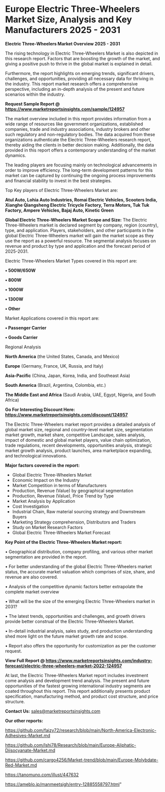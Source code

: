 # Europe Electric Three-Wheelers Market Size, Analysis and Key Manufacturers 2025 - 2031

<Strong> Electric Three-Wheelers Market Overview 2025 - 2031</strong>

The rising technology in Electric Three-Wheelers Market is also depicted in this research report. Factors that are boosting the growth of the market, and giving a positive push to thrive in the global market is explained in detail.

Furthermore, the report highlights on emerging trends, significant drivers, challenges, and opportunities, providing all necessary data for thriving in the industry. This report market research offers a comprehensive perspective, including an in-depth analysis of the present and future scenarios within the industry.

<strong>Request Sample Report @ <a href=https://www.marketreportsinsights.com/sample/124957>https://www.marketreportsinsights.com/sample/124957</a></strong>

The market overview included in this report provides information from a wide range of resources like government organizations, established companies, trade and industry associations, industry brokers and other such regulatory and non-regulatory bodies. The data acquired from these organizations authenticate the Electric Three-Wheelers research report, thereby aiding the clients in better decision making. Additionally, the data provided in this report offers a contemporary understanding of the market dynamics.

The leading players are focusing mainly on technological advancements in order to improve efficiency. The long-term development patterns for this market can be captured by continuing the ongoing process improvements and financial stability to invest in the best strategies.

Top Key players of Electric Three-Wheelers Market are:

<strong>Atul Auto, Lohia Auto Industries, Romai Electric Vehicles, Scooters India, Xianghe Qiangsheng Electric Tricycle Factory, Terra Motors, Tuk Tuk Factory, Ampere Vehicles, Bajaj Auto, Kinetic Green</strong>

<strong><b>Global Electric Three-Wheelers Market Scope and Size:</b></strong>
The Electric Three-Wheelers market is declared segment by company, region (country), type, and application. Players, stakeholders, and other participants in the global Electric Three-Wheelers market will gain the market scope as they use the report as a powerful resource. The segmental analysis focuses on revenue and product by type and application and the forecast period of 2025-2031.

Electric Three-Wheelers Market Types covered in this report are:

<strong>• 500W/650W

• 800W

• 1000W

• 1300W

• Other</strong>

Market Applications covered in this report are:

<strong>• Passenger Carrier

• Goods Carrier</strong> 

Regional Analysis

<strong>North America</strong> (the United States, Canada, and Mexico)

<strong>Europe</strong> (Germany, France, UK, Russia, and Italy)

<strong>Asia-Pacific</strong> (China, Japan, Korea, India, and Southeast Asia)

<strong>South America</strong> (Brazil, Argentina, Colombia, etc.)

<strong>The Middle East and Africa</strong> (Saudi Arabia, UAE, Egypt, Nigeria, and South Africa)

<strong>Go For Interesting Discount Here: <a href=https://www.marketreportsinsights.com/discount/124957>https://www.marketreportsinsights.com/discount/124957</a></strong>

The Electric Three-Wheelers market report provides a detailed analysis of global market size, regional and country-level market size, segmentation market growth, market share, competitive Landscape, sales analysis, impact of domestic and global market players, value chain optimization, trade regulations, recent developments, opportunities analysis, strategic market growth analysis, product launches, area marketplace expanding, and technological innovations.

<strong><b>Major factors covered in the report:</b></strong>
<ul>
  <li>Global Electric Three-Wheelers Market </li>
  <li>Economic Impact on the Industry</li>
  <li>Market Competition in terms of Manufacturers</li>
  <li>Production, Revenue (Value) by geographical segmentation</li>
  <li>Production, Revenue (Value), Price Trend by Type</li>
  <li>Market Analysis by Application</li>
  <li>Cost Investigation</li>
  <li>Industrial Chain, Raw material sourcing strategy and Downstream Buyers</li>
  <li>Marketing Strategy comprehension, Distributors and Traders</li>
  <li>Study on Market Research Factors</li>
  <li>Global Electric Three-Wheelers Market Forecast</li>
</ul>

<strong><b>Key Point of the Electric Three-Wheelers Market report:</b></strong>

• Geographical distribution, company profiling, and various other market segmentation are provided in the report.

• For better understanding of the global Electric Three-Wheelers market status, the accurate market valuation which comprises of size, share, and revenue are also covered.

• Analysis of the competitive dynamic factors better extrapolate the complete market overview

• What will be the size of the emerging Electric Three-Wheelers market in 2031?

• The latest trends, opportunities and challenges, and growth drivers provide better construal of the Electric Three-Wheelers Market.

• In-detail industrial analysis, sales study, and production understanding shed more light on the future market growth rate and scope.

• Report also offers the opportunity for customization as per the customer request.

<strong><b>View Full Report @ <a href=https://www.marketreportsinsights.com/industry-forecast/electric-three-wheelers-market-2022-124957>https://www.marketreportsinsights.com/industry-forecast/electric-three-wheelers-market-2022-124957</a></b></strong>


At last, the Electric Three-Wheelers Market report includes investment come analysis and development trend analysis. The present and future opportunities of the fastest growing international industry segments are coated throughout this report. This report additionally presents product specification, manufacturing method, and product cost structure, and price structure.

<strong>Contact Us:</strong>
sales@marketreportsinsights.com

<strong>Our other reports:</strong>

<a href=https://github.com/faizy72/research/blob/main/North-America-Electronic-Adhesives-Market.md>https://github.com/faizy72/research/blob/main/North-America-Electronic-Adhesives-Market.md</a>

<a href=https://github.com/Ishi78/Research/blob/main/Europe-Aliphatic-Diisocyanate-Market.md>https://github.com/Ishi78/Research/blob/main/Europe-Aliphatic-Diisocyanate-Market.md</a>

<a href=https://github.com/cargo4256/Market-trend/blob/main/Europe-Molybdate-Red-Market.md>https://github.com/cargo4256/Market-trend/blob/main/Europe-Molybdate-Red-Market.md</a>

<a href=https://tanomuno.com/illust/447632>https://tanomuno.com/illust/447632</a>

<a href=https://ameblo.jp/manmeetsigh/entry-12885558797.html>https://ameblo.jp/manmeetsigh/entry-12885558797.html</a>"
